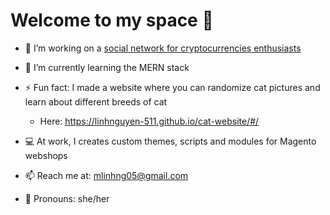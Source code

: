 # Welcome to my space 👋
<!--
**LinhNguyen-511/LinhNguyen-511** is a ✨ _special_ ✨ repository because its `README.md` (this file) appears on your GitHub profile.

Here are some ideas to get you started:

- 🔭 I’m currently working on ...
- 🌱 I’m currently learning ...
- 👯 I’m looking to collaborate on ...
- 🤔 I’m looking for help with ...
- 💬 Ask me about ...
- 📫 How to reach me: ...
- 😄 Pronouns: ...
- ⚡ Fun fact: ...
-->

- 🔭 I’m working on a [social network for cryptocurrencies enthusiasts](https://github.com/LinhNguyen-511/the-social)
- 🌱 I’m currently learning the MERN stack 
- ⚡ Fun fact: I made a website where you can randomize cat pictures and learn about different breeds of cat 
  - Here: https://linhnguyen-511.github.io/cat-website/#/

- :computer: At work, I creates custom themes, scripts and modules for Magento webshops
- 📫 Reach me at: mlinhng05@gmail.com
- :woman: Pronouns: she/her

